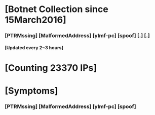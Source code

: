 # [Botnet Collection since 15March2016]
### [PTRMssing] [MalformedAddress] [ylmf-pc] [spoof] [.] [.]
#### [Updated every 2~3 hours]

# [Counting 23370 IPs]

# [Symptoms] 
###   [PTRMssing] [MalformedAddress] [ylmf-pc] [spoof]

